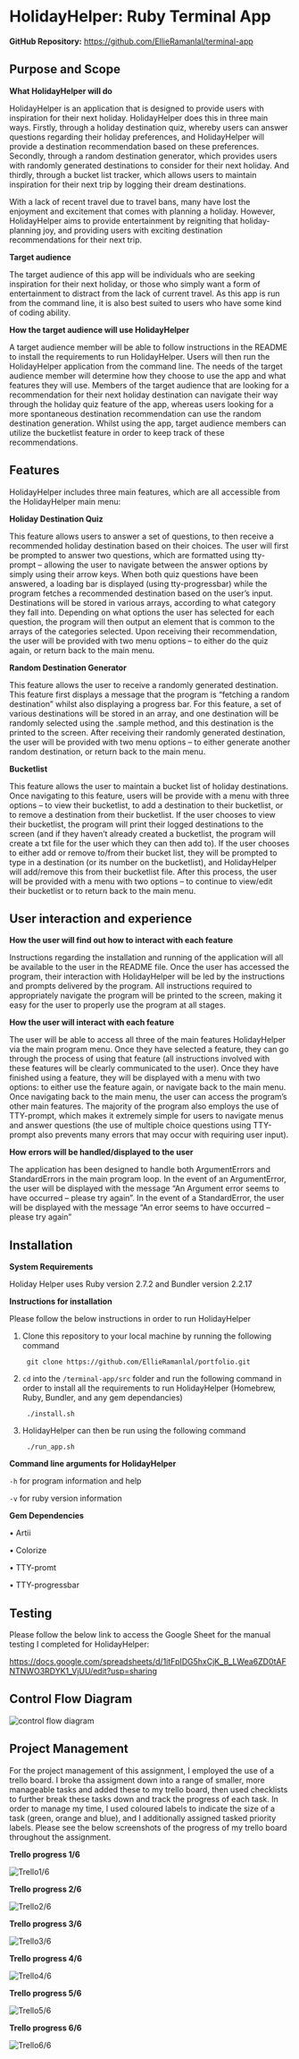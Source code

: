 # HolidayHelper: Ruby Terminal App

**GitHub Repository:**
<https://github.com/EllieRamanlal/terminal-app>



## Purpose and Scope

**What HolidayHelper will do**

HolidayHelper is an application that is designed to provide users with inspiration for their next holiday. HolidayHelper does this in three main ways. Firstly, through a holiday destination quiz, whereby users can answer questions regarding their holiday preferences, and HolidayHelper will provide a destination recommendation based on these preferences. Secondly, through a random destination generator, which provides users with randomly generated destinations to consider for their next holiday. And thirdly, through a bucket list tracker, which allows users to maintain inspiration for their next trip by logging their dream destinations. 

With a lack of recent travel due to travel bans, many have lost the enjoyment and excitement that comes with planning a holiday. However, HolidayHelper aims to provide entertainment by reigniting that holiday-planning joy, and providing users with exciting destination recommendations for their next trip.

**Target audience**

The target audience of this app will be individuals who are seeking inspiration for their next holiday, or those who simply want a form of entertainment to distract from the lack of current travel. As this app is run from the command line, it is also best suited to users who have some kind of coding ability.

**How the target audience will use HolidayHelper**

A target audience member will be able to follow instructions in the README to install the requirements to run HolidayHelper. Users will then run the HolidayHelper application from the command line. The needs of the target audience member will determine how they choose to use the app and what features they will use. Members of the target audience that are looking for a recommendation for their next holiday destination can navigate their way through the holiday quiz feature of the app, whereas users looking for a more spontaneous destination recommendation can use the random destination generation. Whilst using the app, target audience members can utilize the bucketlist feature in order to keep track of these recommendations.



## Features

HolidayHelper includes three main features, which are all accessible from the HolidayHelper main menu:

**Holiday Destination Quiz**

This feature allows users to answer a set of questions, to then receive a recommended holiday destination based on their choices. The user will first be prompted to answer two questions, which are formatted using tty-prompt – allowing the user to navigate between the answer options by simply using their arrow keys. When both quiz questions have been answered, a loading bar is displayed (using tty-progressbar) while the program fetches a recommended destination based on the user’s input. Destinations will be stored in various arrays, according to what category they fall into. Depending on what options the user has selected for each question, the program will then output an element that is common to the arrays of the categories selected. Upon receiving their recommendation, the user will be provided with two menu options – to either do the quiz again, or return back to the main menu.

**Random Destination Generator**

This feature allows the user to receive a randomly generated destination. This feature first displays a message that the program is “fetching a random destination” whilst also displaying a progress bar. For this feature, a set of various destinations will be stored in an array, and one destination will be randomly selected using the .sample method, and this destination is the printed to the screen. After  receiving their randomly generated destination, the user will be provided with two menu options – to either generate another random destination, or return back to the main menu.

**Bucketlist**

This feature allows the user to maintain a bucket list of holiday destinations. Once navigating to this feature, users will be provide with a menu with three options – to view their bucketlist, to add a destination to their bucketlist, or to remove a destination from their bucketlist. If the user chooses to view their bucketlist, the program will print their logged destinations to the screen (and if they haven’t already created a bucketlist, the program will create a txt file for the user which they can then add to). If the user chooses to either add or remove to/from their bucket list, they will be prompted to type in a destination (or its number on the bucketlist), and HolidayHelper will add/remove this from their bucketlist file. After this process, the user will be provided with a menu with two options – to continue to view/edit their bucketlist or to return back to the main menu. 



## User interaction and experience

**How the user will find out how to interact with each feature**

Instructions regarding the installation and running of the application will all be available to the user in the README file. Once the user has accessed the program, their interaction with HolidayHelper will be led by the instructions and prompts delivered by the program. All instructions required to appropriately navigate the program will be printed to the screen, making it easy for the user to properly use the program at all stages. 

**How the user will interact with each feature**

The user will be able to access all three of the main features HolidayHelper via the main program menu. Once they have selected a feature, they can go through the process of using that feature (all instructions involved with these features will be clearly communicated to the user). Once they have finished using a feature, they will be displayed with a menu with two options: to either use the feature again, or navigate back to the main menu. Once navigating back to the main menu, the user can access the program’s other main features. The majority of the program also employs the use of TTY-prompt, which makes it extremely simple for users to navigate menus and answer questions (the use of multiple choice questions using TTY-prompt also prevents many errors that may occur with requiring user input).

**How errors will be handled/displayed to the user**

The application has been designed to handle both ArgumentErrors and StandardErrors in the main program loop. In the event of an ArgumentError, the user will be displayed with the message “An Argument error seems to have occurred – please try again”. In the event of a StandardError, the user will be displayed with the message “An error seems to have occurred – please try again”


## Installation

**System Requirements**

Holiday Helper uses Ruby version 2.7.2 and Bundler version 2.2.17

**Instructions for installation**

Please follow the below instructions in order to run HolidayHelper

1. Clone this repository to your local machine by running the following command


        git clone https://github.com/EllieRamanlal/portfolio.git


2. `cd` into the `/terminal-app/src` folder and run the following command in order to install all the requirements to run HolidayHelper (Homebrew, Ruby, Bundler, and any gem dependancies)


        ./install.sh


3. HolidayHelper can then be run using the following command

        ./run_app.sh


**Command line arguments for HolidayHelper**

`-h` for program information and help

`-v` for ruby version information

**Gem Dependencies**

•	Artii

•	Colorize

•	TTY-promt

•	TTY-progressbar



## Testing

Please follow the below link to access the Google Sheet for the manual testing I completed for HolidayHelper:

<https://docs.google.com/spreadsheets/d/1itFpIDG5hxCjK_B_LWea6ZD0tAFNTNWO3RDYK1_VjUU/edit?usp=sharing>



## Control Flow Diagram

![control flow diagram](docs/Control-flow-diagram.png)



## Project Management
For the project management of this assignment, I employed the use of a trello board. I broke tha assigment down into a range of smaller, more manageable tasks and added these to my trello board, then used checklists to further break these tasks down and track the progress of each task. In order to manage my time, I used coloured labels to indicate the size of a task (green, orange and blue), and I additionally assigned tasked priority labels. Please see the below screenshots of the progress of my trello board throughout the assignment. 

**Trello progress 1/6**

![Trello1/6](docs/Trello-1.png)

**Trello progress 2/6**

![Trello2/6](docs/Trello-2.png)

**Trello progress 3/6**

![Trello3/6](docs/Trello-3.png)

**Trello progress 4/6**

![Trello4/6](docs/Trello-4.png)

**Trello progress 5/6**

![Trello5/6](docs/Trello-5.png)

**Trello progress 6/6**

![Trello6/6](docs/Trello-6.png)






